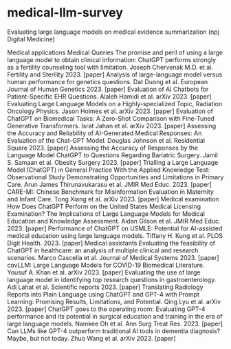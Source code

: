 # medical-llm-survey

Evaluating large language models on medical evidence summarization (npj Digital Medicine)

Medical applications
Medical Queries
The promise and peril of using a large language model to obtain clinical information: ChatGPT performs strongly as a fertility counseling tool with limitation. Joseph Chervenak M.D. et al. Fertility and Sterility 2023. [paper]
Analysis of large-language model versus human performance for genetics questions. Dat Duong et al. European Journal of Human Genetics 2023. [paper]
Evaluation of AI Chatbots for Patient-Specific EHR Questions. Alaleh Hamidi et al. arXiv 2023. [paper]
Evaluating Large Language Models on a Highly-specialized Topic, Radiation Oncology Physics. Jason Holmes et al. arXiv 2023. [paper]
Evaluation of ChatGPT on Biomedical Tasks: A Zero-Shot Comparison with Fine-Tuned Generative Transformers. Israt Jahan et al. arXiv 2023. [paper]
Assessing the Accuracy and Reliability of AI-Generated Medical Responses: An Evaluation of the Chat-GPT Model. Douglas Johnson et al. Residential Square 2023. [paper]
Assessing the Accuracy of Responses by the Language Model ChatGPT to Questions Regarding Bariatric Surgery. Jamil S. Samaan et al. Obesity Surgery 2023. [paper]
Trialling a Large Language Model (ChatGPT) in General Practice With the Applied Knowledge Test: Observational Study Demonstrating Opportunities and Limitations in Primary Care. Arun James Thirunavukarasu et al. JMIR Med Educ. 2023. [paper]
CARE-MI: Chinese Benchmark for Misinformation Evaluation in Maternity and Infant Care. Tong Xiang et al. arXiv 2023. [paper]
Medical examination
How Does ChatGPT Perform on the United States Medical Licensing Examination? The Implications of Large Language Models for Medical Education and Knowledge Assessment. Aidan Gilson et al. JMIR Med Educ. 2023. [paper]
Performance of ChatGPT on USMLE: Potential for AI-assisted medical education using large language models. Tiffany H. Kung et al. PLOS Digit Health. 2023. [paper]
Medical assistants
Evaluating the feasibility of ChatGPT in healthcare: an analysis of multiple clinical and research scenarios. Marco Cascella et al. Journal of Medical Systems 2023. [paper]
covLLM: Large Language Models for COVID-19 Biomedical Literature. Yousuf A. Khan et al. arXiv 2023. [paper]
Evaluating the use of large language model in identifying top research questions in gastroenterology. Adi Lahat et al. Scientific reports 2023. [paper]
Translating Radiology Reports into Plain Language using ChatGPT and GPT-4 with Prompt Learning: Promising Results, Limitations, and Potential. Qing Lyu et al. arXiv 2023. [paper]
ChatGPT goes to the operating room: Evaluating GPT-4 performance and its potential in surgical education and training in the era of large language models. Namkee Oh et al. Ann Surg Treat Res. 2023. [paper]
Can LLMs like GPT-4 outperform traditional AI tools in dementia diagnosis? Maybe, but not today. Zhuo Wang et al. arXiv 2023. [paper]
